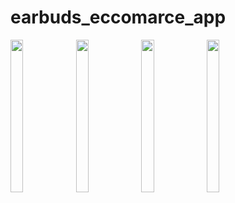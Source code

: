 # earbuds_eccomarce_app

<img src ="https://github.com/prachis70/earbuds_eccomarce_app/assets/149580593/15e3eb91-9dec-4eee-b9aa-2463fc7ecc0b" width=20%  height=25% >
<img src ="https://github.com/prachis70/earbuds_eccomarce_app/assets/149580593/444bc5fa-7f8d-45e6-bef4-8a1a554c9488" width=20%  height=25% >


<img src ="https://github.com/prachis70/earbuds_eccomarce_app/assets/149580593/6d1bb3a9-67c1-43b3-a007-2513ebeffb47" width=20%  height=25% >

<img src ="https://github.com/prachis70/earbuds_eccomarce_app/assets/149580593/0b57ba17-be2d-4e6c-a704-a81677a459a4" width=20%  height=25% >



